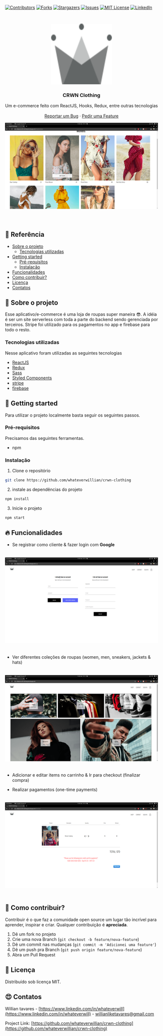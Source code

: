[![Contributors][contributors-shield]][contributors-url]
[![Forks][forks-shield]][forks-url]
[![Stargazers][stars-shield]][stars-url]
[![Issues][issues-shield]][issues-url]
[![MIT License][license-shield]][license-url]
[![LinkedIn][linkedin-shield]][linkedin-url]

<br />
<p align="center">
  <a href="https://github.com/whateverwillian/go-barber-web">
    <img src="src/assets/crown.svg" alt="Logo" width="200" height="200">
  </a>
  <h3 align="center">CRWN Clothing</h3>
  <p align="center">
    Um e-commerce feito com ReactJS, Hooks, Redux, entre outras tecnologias
    <br />
    <br />
    <a href="https://github.com/whateverwillian/go-barber-web/issues">Reportar um Bug</a>
    ·
    <a href="https://github.com/whateverwillian/go-barber-web/issues">Pedir uma Feature</a>
  </p>
</p>
<img src="src/assets/womens.png" style="margin-bottom: 40px">

<!-- TABLE OF CONTENTS -->
## 📌 Referência

* [Sobre o projeto](#rocket-sobre-o-projeto)
  * [Tecnologias utilizadas](#tecnologias-utilizadas)
* [Getting started](#rainbow-getting-started)
  * [Pré-requisitos](#pré-requisitos)
  * [Instalação](#instalação)
* [Funcionalidades](#fire-funcionalidades)
* [Como contribuir?](#bug-como-contribuir)
* [Licença](#closed_book-licença)
* [Contatos](#heart_eyes-contatos)


<!-- ABOUT THE PROJECT -->
## :rocket: Sobre o projeto

<!-- [![Product Name Screen Shot][product-screenshot]](https://example.com) -->

Esse aplicativo/e-commerce é uma loja de roupas super maneira 😎. A idéia é ser um site serverless com toda a parte do backend sendo gerenciada por terceiros. Stripe foi utilizado para os pagamentos no app e firebase para todo o resto. 

### Tecnologias utilizadas
Nesse aplicativo foram utilizadas as seguintes tecnologias
* [ReactJS](https://pt-br.reactjs.org/)
* [Redux](https://www.typescriptlang.org/)
* [Sass]('https://sass-lang.com/')
* [Styled Components](https://styled-components.com/)
* [stripe]('https://stripe.com/')
* [firebase]('https://firebase.google.com/')

<!-- GETTING STARTED -->
## :rainbow: Getting started
Para utilizar o projeto localmente basta seguir os seguintes passos.

### Pré-requisitos

Precisamos das seguintes ferramentas.
* npm

### Instalação

1. Clone o repositório
```sh
git clone https://github.com/whateverwillian/crwn-clothing
```
2. instale as dependências do projeto
```sh
npm install
```
3. Inicie o projeto
```sh
npm start
```

## :fire: Funcionalidades

* Se registrar como cliente & fazer login com **Google**
<img src="src/assets/sign.png" style="margin-top:20px;margin-bottom:20px" />

* Ver diferentes coleções de roupas (women, men, sneakers, jackets & hats)
<img src="src/assets/home.png" style="margin-top:20px;margin-bottom:20px" />

* Adicionar e editar items no carrinho & Ir para checkout (finalizar compra)

* Realizar pagamentos (one-time payments)
<img src="src/assets/checkout.png" style="margin-top:20px;margin-bottom:20px" />

<!-- CONTRIBUTING -->
## :bug: Como contribuir?

Contribuir é o que faz a comunidade open source um lugar tão incrível para aprender, inspirar e criar. Qualquer contribuição é **apreciada**.

1. Dê um fork no projeto
2. Crie uma nova Branch (`git checkout -b feature/nova-feature`)
3. Dê um commit nas mudanças (`git commit -m 'Adicionei uma feature'`)
4. Dê um push pra Branch (`git push origin feature/nova-feature`)
5. Abra um Pull Request

## :closed_book: Licença

Distribuído sob licença MIT.

<!-- CONTACT -->
## :heart_eyes: Contatos

Willian tavares - [https://www.linkedin.com/in/whateverwill](https://www.linkedin.com/in/whateverwill) - willianliketavares@gmail.com

Project Link: [https://github.com/whateverwillian/crwn-clothing](https://github.com/whateverwillian/crwn-clothing)


<!-- MARKDOWN LINKS & IMAGES -->
<!-- https://www.markdownguide.org/basic-syntax/#reference-style-links -->
[contributors-shield]: https://img.shields.io/github/contributors/whateverwillian/crwn-clothing?style=flat-square
[contributors-url]: https://github.com/whateverwillian/crwn-clothing/graphs/contributors
[forks-shield]: https://img.shields.io/github/forks/whateverwillian/crwn-clothing?style=flat-square
[forks-url]: https://github.com/whateverwillian/crwn-clothing/network/members
[stars-shield]: https://img.shields.io/github/stars/whateverwillian/crwn-clothing?style=flat-square
[stars-url]: https://github.com/whateverwillian/crwn-clothing/stargazers
[issues-shield]: https://img.shields.io/github/issues/whateverwillian/crwn-clothing?style=flat-square
[issues-url]: https://github.com/whateverwillian/crwn-clothing/issues
[license-shield]: https://img.shields.io/github/license/whateverwillian/crwn-clothing?style=flat-square
[license-url]: https://github.com/whateverwillian/crwn-clothing/blob/master/LICENSE.txt
[linkedin-shield]: https://img.shields.io/badge/-LinkedIn-black.svg?style=flat-square&logo=linkedin&colorB=555
[linkedin-url]: https://linkedin.com/in/whateverwill